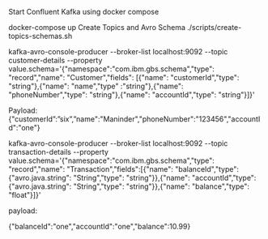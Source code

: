 Start Confluent Kafka using docker compose

docker-compose up
Create Topics and Avro Schema
./scripts/create-topics-schemas.sh


kafka-avro-console-producer --broker-list localhost:9092 --topic customer-details --property value.schema='{"namespace":"com.ibm.gbs.schema","type": "record","name": "Customer","fields": [{"name": "customerId","type": "string"},{"name": "name","type" :"string"},{"name": "phoneNumber","type": "string"},{"name": "accountId","type": "string"}]}'

Payload:
{"customerId”:”six”,”name":"Maninder","phoneNumber":"123456","accountId":"one"}

kafka-avro-console-producer --broker-list localhost:9092 --topic transaction-details --property value.schema='{"namespace":"com.ibm.gbs.schema","type": "record","name": "Transaction","fields":[{"name": "balanceId","type": {"avro.java.string": "String","type": "string"}},{"name": "accountId","type":{"avro.java.string": "String","type": "string"}},{"name": "balance","type": "float"}]}'

payload:

{"balanceId":"one","accountId":"one","balance":10.99}